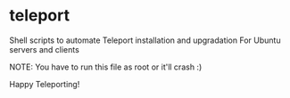 # teleport
Shell scripts to automate Teleport installation and upgradation
For Ubuntu servers and clients

NOTE: You have to run this file as root or it'll crash :)

Happy Teleporting!
